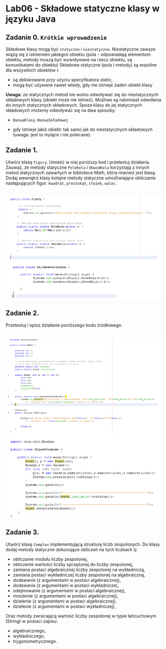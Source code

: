 # Lab06 - Składowe statyczne klasy w języku Java

## **Zadanie 0.** `Krótkie wprowadzenie`

Składowe klasy mogą być `statyczne` i `niestatyczne`.
Niestatyczne zawsze wiążą się z istnieniem jakiegoś obiektu (pola - odpowiadają elementom
obiektu, metody muszą być wywoływane na rzecz obiektu, są komunikatami do obiektu)
Składowe statyczne (pola i metody) są wspólne dla wszystkich obiektów i:

- są deklarowane przy użyciu specyfikatora static,
- mogą być używane nawet wtedy, gdy nie istnieje żaden obiekt klasy

**Uwaga:** ze statycznych metod nie wolno odwoływać się do niestatycznych składowych klasy
(obiekt może nie istnieć). Możliwe są natomiast odwołania do innych statycznych składowych.
Spoza klasy do jej statycznych składowych możemy odwoływać się na dwa sposoby:

- `NazwaKlasy.NazwaSkładowej`

- gdy istnieje jakiś obiekt: tak samo jak do niestatycznych składowych (uwaga: jest to
mylące i nie polecane).

## **Zadanie 1.**

Utwórz klasę `Figury`. Umieść w niej poniższy kod i przetestuj działania. Zauważ, że metody
statyczne `PoleKola` i `ObwodKola` korzystają z innych metod statycznych zawartych w bibliotece
Math, która również jest klasą. Dodaj wewnątrz klasy kolejne metody statyczne umożliwiające
obliczanie następujących figur: `kwadrat`, `prostokąt`, `stożek`, `walec`.

<br>![cmd_gcc](Images/Picture1.png)

## **Zadanie 2.**

Przetestuj i opisz działanie poniższego kodu źródłowego.

<br>![cmd_gcc](Images/Picture2.png)

## **Zadanie 3.**

Utwórz klasę `Complex` implementującą strukturę liczb zespolonych. Do klasy dodaj metody
statyczne dokonujące obliczeń na tych liczbach tj:

- obliczanie modułu liczby zespolonej,
- obliczenie wartości liczby sprzężonej do liczby zespolonej,
- zamiana postaci algebraicznej liczby zespolonej na wykładniczą,
- zamiana postaci wykładniczej liczby zespolonej na algebraiczną,
- dodawanie (z argumentami w postaci algebraicznej),
- dodawanie (z argumentami w postaci wykładnicze),
- odejmowanie (z argumentami w postaci algebraicznej),
- mnożenie (z argumentami w postaci algebraicznej),
- dzielenie (z argumentami w postaci algebraicznej),
- dzielenie (z argumentami w postaci wykładniczej),

Oraz metody zwracającą wartość liczby zespolonej w typie łańcuchowym (String) w postaci zapisu:
- algebraicznego,
- wykładniczego,
- trygonometrycznego.
